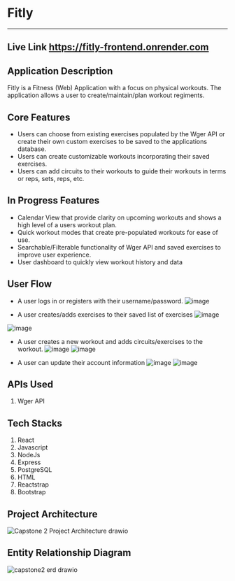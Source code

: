 # Fitly
---

## Live Link https://fitly-frontend.onrender.com

## Application Description
Fitly is a Fitness (Web) Application with a focus on physical workouts. The application allows a user to create/maintain/plan workout regiments.

## Core Features
- Users can choose from existing exercises populated by the Wger API or create their own custom exercises to be saved to the applications database.
- Users can create customizable workouts incorporating their saved exercises.
- Users can add circuits to their workouts to guide their workouts in terms or reps, sets, reps, etc.

## In Progress Features
- Calendar View that provide clarity on upcoming workouts and shows a high level of a users workout plan.
- Quick workout modes that create pre-populated workouts for ease of use.
- Searchable/Filterable functionality of Wger API and saved exercises to improve user experience.
- User dashboard to quickly view workout history and data

## User Flow
- A user logs in or registers with their username/password.
  ![image](https://github.com/user-attachments/assets/18e75450-b8eb-4299-83b5-0cc469269648)


- A user creates/adds exercises to their saved list of exercises
  ![image](https://github.com/user-attachments/assets/518ffb8c-e264-41a5-8363-28d5150ab2b9)

![image](https://github.com/user-attachments/assets/35538260-6a49-461b-826e-b1b5225b4b70)

- A user creates a new workout and adds circuits/exercises to the workout.
  ![image](https://github.com/user-attachments/assets/4cbe5dd5-12a3-4a94-9f98-429c9f57d768)
![image](https://github.com/user-attachments/assets/ce12a108-6946-4f98-a62d-8407f5392087)

- A user can update their account information
  ![image](https://github.com/user-attachments/assets/cc0e9f91-c7b3-4bf5-b707-39598ab0d66b)
![image](https://github.com/user-attachments/assets/98a3512d-e126-4835-b42a-5d5cf97f5998)


## APIs Used
1. Wger API

## Tech Stacks
1. React
2. Javascript
3. NodeJs
4. Express
5. PostgreSQL
6. HTML
7. Reactstrap
8. Bootstrap

## Project Architecture
![Capstone 2 Project Architecture drawio](https://github.com/user-attachments/assets/51c39074-2d32-4ad4-b8d7-d295f1e28627)


## Entity Relationship Diagram
![capstone2 erd drawio](https://github.com/user-attachments/assets/50034fad-1f14-4531-867f-a7c8364f2d2b)

